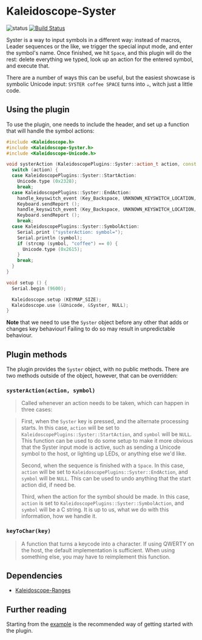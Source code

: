 # Kaleidoscope-Syster

![status][st:experimental] [![Build Status][travis:image]][travis:status]

 [travis:image]: https://travis-ci.org/keyboardio/Kaleidoscope-Syster.svg?branch=master
 [travis:status]: https://travis-ci.org/keyboardio/Kaleidoscope-Syster

 [st:stable]: https://img.shields.io/badge/stable-✔-black.png?style=flat&colorA=44cc11&colorB=494e52
 [st:broken]: https://img.shields.io/badge/broken-X-black.png?style=flat&colorA=e05d44&colorB=494e52
 [st:experimental]: https://img.shields.io/badge/experimental----black.png?style=flat&colorA=dfb317&colorB=494e52

Syster is a way to input symbols in a different way: instead of macros, Leader
sequences or the like, we trigger the special input mode, and enter the symbol's
name. Once finished, we hit `Space`, and this plugin will do the rest: delete
everything we typed, look up an action for the entered symbol, and execute that.

There are a number of ways this can be useful, but the easiest showcase is
symbolic Unicode input: `SYSTER coffee SPACE` turns into `☕`, witch just a
little code.

## Using the plugin

To use the plugin, one needs to include the header, and set up a function that
will handle the symbol actions:

```c++
#include <Kaleidoscope.h>
#include <Kaleidoscope-Syster.h>
#include <Kaleidoscope-Unicode.h>

void systerAction (KaleidoscopePlugins::Syster::action_t action, const char *symbol) {
  switch (action) {
  case KaleidoscopePlugins::Syster::StartAction:
    Unicode.type (0x2328);
    break;
  case KaleidoscopePlugins::Syster::EndAction:
    handle_keyswitch_event (Key_Backspace, UNKNOWN_KEYSWITCH_LOCATION, IS_PRESSED | INJECTED);
    Keyboard.sendReport ();
    handle_keyswitch_event (Key_Backspace, UNKNOWN_KEYSWITCH_LOCATION, WAS_PRESSED | INJECTED);
    Keyboard.sendReport ();
    break;
  case KaleidoscopePlugins::Syster::SymbolAction:
    Serial.print ("systerAction: symbol=");
    Serial.println (symbol);
    if (strcmp (symbol, "coffee") == 0) {
      Unicode.type (0x2615);
    }
    break;
  }
}

void setup () {
  Serial.begin (9600);

  Kaleidoscope.setup (KEYMAP_SIZE);
  Kaleidoscope.use (&Unicode, &Syster, NULL);
}
```

**Note** that we need to use the `Syster` object before any other that adds or
changes key behaviour! Failing to do so may result in unpredictable behaviour.

## Plugin methods

The plugin provides the `Syster` object, with no public methods. There are two
methods outside of the object, however, that can be overridden:

### `systerAction(action, symbol)`

> Called whenever an action needs to be taken, which can happen in three cases:

> First, when the `Syster` key is pressed, and the alternate processing starts.
> In this case, `action` will be set to
> `KaleidoscopePlugins::Syster::StartAction`, and `symbol` will be `NULL`. This
> function can be used to do some setup to make it more obvious that the Syster
> input mode is active, such as sending a Unicode symbol to the host, or
> lighting up LEDs, or anything else we'd like.
>
> Second, when the sequence is finished with a `Space`. In this case, `action`
> will be set to `KaleidoscopePlugins::Syster::EndAction`, and `symbol` will be
> `NULL`. This can be used to undo anything that the start action did, if need
> be.
>
> Third, when the action for the symbol should be made. In this case, `action`
> is set to `KaleidoscopePlugins::Syster::SymbolAction`, and `symbol` will be a
> C string. It is up to us, what we do with this information, how we handle it.

### `keyToChar(key)`

> A function that turns a keycode into a character. If using QWERTY on the host,
> the default implementation is sufficient. When using something else, you may
> have to reimplement this function.

## Dependencies

* [Kaleidoscope-Ranges](https://github.com/keyboardio/Kaleidoscope-Ranges)

## Further reading

Starting from the [example][plugin:example] is the recommended way of getting
started with the plugin.

 [plugin:example]: https://github.com/keyboardio/Kaleidoscope-Syster/blob/master/examples/Syster/Syster.ino

